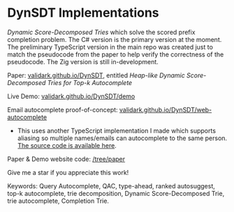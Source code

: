 # DynSDT Implementations
*Dynamic Score-Decomposed Tries* which solve the scored prefix completion problem. The C# version is the primary version at the moment. The preliminary TypeScript version in the main repo was created just to match the pseudocode from the paper to help verify the correctness of the pseudocode. The Zig version is still in-development.

Paper: [validark.github.io/DynSDT](https://validark.github.io/DynSDT/), entitled *Heap-like Dynamic Score-Decomposed Tries for Top-k Autocomplete*

Live Demo: [validark.github.io/DynSDT/demo](https://validark.github.io/DynSDT/demo/)

Email autocomplete proof-of-concept: [validark.github.io/DynSDT/web-autocomplete](https://validark.github.io/DynSDT/web-autocomplete/)
  - This uses another TypeScript implementation I made which supports aliasing so multiple names/emails can autocomplete to the same person. [The source code is available here](https://github.com/Validark/DynSDT/tree/paper/web-autocomplete). 

Paper & Demo website code: [/tree/paper](https://github.com/Validark/DynSDT/tree/paper)



Give me a star if you appreciate this work!

Keywords: Query Autocomplete, QAC, type-ahead, ranked autosuggest, top-k autocomplete, trie decomposition, Dynamic Score-Decomposed Trie, trie autocomplete, Completion Trie.
